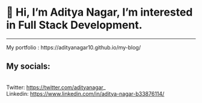 <h1>👋 Hi, I’m Aditya Nagar, I’m interested in Full Stack Development. </h1>
<hr>
My portfolio : https://adityanagar10.github.io/my-blog/ <br>

<strong><h2>My socials:</h2></strong><br>
Twitter: https://twitter.com/adityanagar_ <br>
Linkedin: https://www.linkedin.com/in/aditya-nagar-b33876114/ <br>
